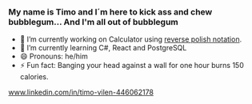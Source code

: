 ### My name is Timo and I´m here to kick ass and chew bubblegum... And I'm all out of bubblegum


- 🔭 I’m currently working on Calculator using [reverse polish notation](https://www.mathblog.dk/reverse-polish-notation/).
- 🌱 I’m currently learning C#, React and PostgreSQL 
- 😄 Pronouns: he/him
- ⚡ Fun fact: Banging your head against a wall for one hour burns 150 calories.

www.linkedin.com/in/timo-vilen-446062178

